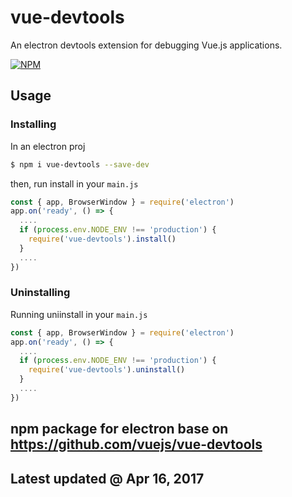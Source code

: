 # vue-devtools

An electron devtools extension for debugging Vue.js applications.

[![NPM](https://nodei.co/npm/vue-devtools.png)](https://nodei.co/npm/vue-devtools/)

## Usage

### Installing
In an electron proj

```bash
$ npm i vue-devtools --save-dev
```

then, run install in your `main.js`

```javascript
const { app, BrowserWindow } = require('electron')
app.on('ready', () => {
  ....
  if (process.env.NODE_ENV !== 'production') {
    require('vue-devtools').install()
  }
  ....
})
```

### Uninstalling

Running uniinstall in your `main.js`

```javascript
const { app, BrowserWindow } = require('electron')
app.on('ready', () => {
  ....
  if (process.env.NODE_ENV !== 'production') {
    require('vue-devtools').uninstall()
  }
  ....
})
```



## npm package for electron base on https://github.com/vuejs/vue-devtools

## Latest updated @ Apr 16, 2017

